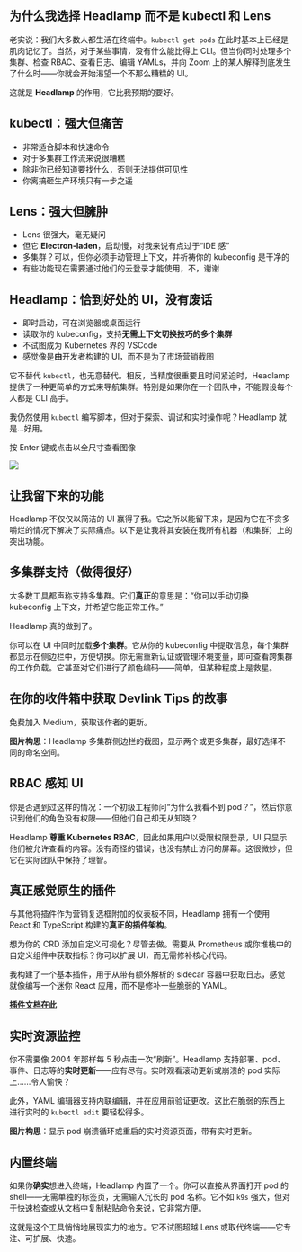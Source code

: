 ## 为什么我选择 Headlamp 而不是 kubectl 和 Lens

老实说：我们大多数人都生活在终端中。`kubectl get pods` 在此时基本上已经是肌肉记忆了。当然，对于某些事情，没有什么能比得上 CLI。但当你同时处理多个集群、检查 RBAC、查看日志、编辑 YAMLs，并向 Zoom 上的某人解释到底发生了什么时——你就会开始渴望一个不那么糟糕的 UI。

这就是 **Headlamp** 的作用，它比我预期的要好。

## kubectl：强大但痛苦

*   非常适合脚本和快速命令
*   对于多集群工作流来说很糟糕
*   除非你已经知道要找什么，否则无法提供可见性
*   你离搞砸生产环境只有一步之遥

## Lens：强大但臃肿

*   Lens 很强大，毫无疑问
*   但它 **Electron-laden**，启动慢，对我来说有点过于“IDE 感”
*   多集群？可以，但你必须手动管理上下文，并祈祷你的 kubeconfig 是干净的
*   有些功能现在需要通过他们的云登录才能使用，不，谢谢

## Headlamp：恰到好处的 UI，没有废话

*   即时启动，可在浏览器或桌面运行
*   读取你的 kubeconfig，支持**无需上下文切换技巧的多个集群**
*   不试图成为 Kubernetes 界的 VSCode
*   感觉像是**由**开发者构建的 UI，而不是为了市场营销截图

它不替代 `kubectl`，也无意替代。相反，当精度很重要且时间紧迫时，Headlamp 提供了一种更简单的方式来导航集群。特别是如果你在一个团队中，不能假设每个人都是 CLI 高手。

我仍然使用 `kubectl` 编写脚本，但对于探索、调试和实时操作呢？Headlamp 就是…好用。

按 Enter 键或点击以全尺寸查看图像

![](https://miro.medium.com/v2/resize:fit:700/1*wdEy1IMRigr68UZXcT7B4w.png)

## 让我留下来的功能

Headlamp 不仅仅以简洁的 UI 赢得了我。它之所以能留下来，是因为它在不贪多嚼烂的情况下解决了实际痛点。以下是让我将其安装在我所有机器（和集群）上的突出功能。

## 多集群支持（做得很好）

大多数工具都声称支持多集群。它们**真正**的意思是：“你可以手动切换 kubeconfig 上下文，并希望它能正常工作。”

Headlamp 真的做到了。

你可以在 UI 中同时加载**多个集群**。它从你的 kubeconfig 中提取信息，每个集群都显示在侧边栏中，方便切换。你无需重新认证或管理环境变量，即可查看跨集群的工作负载。它甚至对它们进行了颜色编码——简单，但某种程度上是救星。

## 在你的收件箱中获取 Devlink Tips 的故事

免费加入 Medium，获取该作者的更新。

**图片构思**：Headlamp 多集群侧边栏的截图，显示两个或更多集群，最好选择不同的命名空间。

## RBAC 感知 UI

你是否遇到过这样的情况：一个初级工程师问“为什么我看不到 pod？”，然后你意识到他们的角色没有权限——但他们自己却无从知晓？

Headlamp **尊重 Kubernetes RBAC**，因此如果用户以受限权限登录，UI 只显示他们被允许查看的内容。没有奇怪的错误，也没有禁止访问的屏幕。这很微妙，但它在实际团队中保持了理智。

## 真正感觉原生的插件

与其他将插件作为营销复选框附加的仪表板不同，Headlamp 拥有一个使用 React 和 TypeScript 构建的**真正的插件架构**。

想为你的 CRD 添加自定义可视化？尽管去做。需要从 Prometheus 或你堆栈中的自定义组件中获取指标？你可以扩展 UI，而无需修补核心代码。

我构建了一个基本插件，用于从带有额外解析的 sidecar 容器中获取日志，感觉就像编写一个迷你 React 应用，而不是修补一些脆弱的 YAML。

[**插件文档在此**](https://github.com/headlamp-k8s/headlamp/blob/main/docs/extensions.md)

## 实时资源监控

你不需要像 2004 年那样每 5 秒点击一次“刷新”。Headlamp 支持部署、pod、事件、日志等的**实时更新**——应有尽有。实时观看滚动更新或崩溃的 pod 实际上……令人愉快？

此外，YAML 编辑器支持内联编辑，并在应用前验证更改。这比在脆弱的东西上进行实时的 `kubectl edit` 要轻松得多。

**图片构思**：显示 pod 崩溃循环或重启的实时资源页面，带有实时更新。

## 内置终端

如果你**确实**想进入终端，Headlamp 内置了一个。你可以直接从界面打开 pod 的 shell——无需单独的标签页，无需输入冗长的 pod 名称。它不如 `k9s` 强大，但对于快速检查或从文档中复制粘贴命令来说，它非常方便。

这就是这个工具悄悄地展现实力的地方。它不试图超越 Lens 或取代终端——它专注、可扩展、快速。